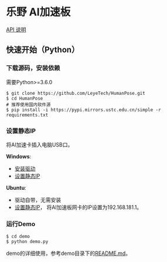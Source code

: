 # 乐野 AI加速板

[API 说明](https://github.com/LeyeTech/HumanPose/blob/main/doc/api.md)

## 快速开始（Python）

### 下载源码，安装依赖
需要Python>=3.6.0
```shell
$ git clone https://github.com/LeyeTech/HumanPose.git
$ cd HumanPose
# 推荐使用国内软件源
$ pip install -i https://pypi.mirrors.ustc.edu.cn/simple -r requirements.txt
```

### 设置静态IP
将AI加速卡插入电脑USB口。

**Windows**:
- [安装驱动](https://github.com/LeyeTech/HumanPose/blob/main/driver/windows_cdc_eem/README.md)
- [设置静态IP](https://github.com/LeyeTech/HumanPose/blob/main/doc/windows_set_static_IP_address.md)

**Ubuntu**:
- 驱动自带，无需安装
- [设置静态IP](https://linuxconfig.org/how-to-configure-static-ip-address-on-ubuntu-18-04-bionic-beaver-linux)，
将AI加速板网卡的IP设置为192.168.181.1。

### 运行Demo
```shell
$ cd demo
$ python demo.py
```
demo的详细使用，参考demo目录下的[README.md](https://github.com/LeyeTech/HumanPose/blob/main/demo/README.md)。

